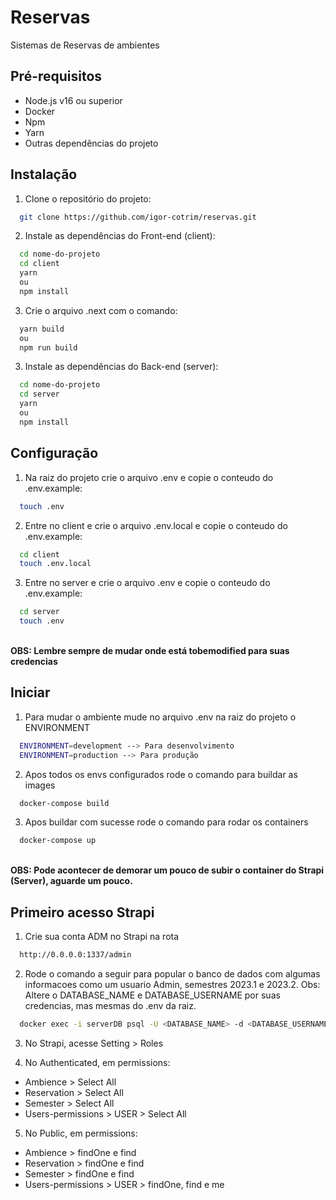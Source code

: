 # Reservas

Sistemas de Reservas de ambientes

## Pré-requisitos

* Node.js v16 ou superior
* Docker
* Npm
* Yarn
* Outras dependências do projeto

## Instalação

1. Clone o repositório do projeto:
```bash
  git clone https://github.com/igor-cotrim/reservas.git
```

2. Instale as dependências do Front-end (client):
```bash
  cd nome-do-projeto
  cd client
  yarn 
  ou 
  npm install
```

3. Crie o arquivo .next com o comando:
```bash
  yarn build
  ou
  npm run build
```

3. Instale as dependências do Back-end (server):
```bash
  cd nome-do-projeto
  cd server
  yarn 
  ou 
  npm install
```

## Configuração

1. Na raiz do projeto crie o arquivo .env e copie o conteudo do .env.example:
```bash
  touch .env
```

2. Entre no client e crie o arquivo .env.local e copie o conteudo do .env.example:
```bash
  cd client
  touch .env.local
```

3. Entre no server e crie o arquivo .env e copie o conteudo do .env.example:
```bash
  cd server
  touch .env
```

</br>
<b>OBS: Lembre sempre de mudar onde está tobemodified para suas credencias</b>

## Iniciar

1. Para mudar o ambiente mude no arquivo .env na raiz do projeto o ENVIRONMENT

```bash
  ENVIRONMENT=development --> Para desenvolvimento
  ENVIRONMENT=production --> Para produção
```

2. Apos todos os envs configurados rode o comando para buildar as images
```bash
  docker-compose build
```

3. Apos buildar com sucesse rode o comando para rodar os containers
```bash
  docker-compose up
```

</br>
<b>OBS: Pode acontecer de demorar um pouco de subir o container do Strapi (Server), aguarde um pouco.</b>

## Primeiro acesso Strapi

1. Crie sua conta ADM no Strapi na rota
```bash
  http://0.0.0.0:1337/admin
```

2. Rode o comando a seguir para popular o banco de dados com algumas informacoes como um usuario Admin, semestres 2023.1 e 2023.2. Obs: Altere o DATABASE_NAME e DATABASE_USERNAME por suas credencias, mas mesmas do .env da raiz.
```bash
  docker exec -i serverDB psql -U <DATABASE_NAME> -d <DATABASE_USERNAME> < populate.sql
```

3. No Strapi, acesse Setting > Roles

4. No Authenticated, em permissions: 
- Ambience > Select All
- Reservation > Select All
- Semester > Select All
- Users-permissions > USER > Select All

5. No Public, em permissions: 
- Ambience > findOne e find
- Reservation > findOne e find
- Semester > findOne e find
- Users-permissions > USER > findOne, find e me
